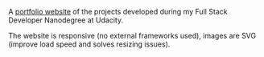 A [portfolio website](https://p3u.github.io/portfolio/) of the projects developed during my Full Stack Developer Nanodegree at Udacity.


The website is responsive (no external frameworks used), images are SVG (improve load speed and solves resizing issues). 
